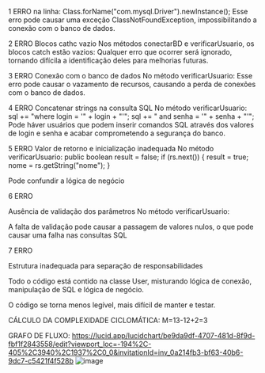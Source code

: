 1 ERRO
na linha: Class.forName("com.mysql.Driver").newInstance();
Esse erro pode causar uma exceção ClassNotFoundException, impossibilitando a conexão com o banco de dados.

2 ERRO
Blocos cathc vazio
Nos métodos conectarBD e verificarUsuario, os blocos catch estão vazios:
Qualquer erro que ocorrer será ignorado, tornando difícila a identificação deles para melhorias futuras.

3 ERRO
Conexão com o banco de dados
No método verificarUsuario:
Esse erro pode causar o vazamento de recursos, causando a perda de conexões com o banco de dados.

4 ERRO
Concatenar strings na consulta SQL
No método verificarUsuario:
sql += "where login = '" + login + "'";
sql += " and senha = '" + senha + "'";
Pode háver usuários que podem inserir comandos SQL através dos valores de login e senha e acabar comprometendo a segurança do banco.

5 ERRO
Valor de retorno e inicialização inadequada
No método verificarUsuario:
public boolean result = false;
if (rs.next()) {
    result = true;
    nome = rs.getString("nome");
}

Pode confundir a lógica de negócio

6 ERRO

Ausência de validação dos parâmetros
No método verificarUsuario:

A falta de validação pode causar a passagem de valores nulos, o que pode causar uma falha nas consultas SQL


7 ERRO

Estrutura inadequada para separação de responsabilidades


Todo o código está contido na classe User, misturando lógica de conexão, manipulação de SQL e lógica de negócio.

O código se torna menos legível, mais difícil de manter e testar.



CÁLCULO DA COMPLEXIDADE CICLOMÁTICA:
M=13-12+2=3


GRAFO DE FLUXO:
https://lucid.app/lucidchart/be9da9df-4707-481d-8f9d-fbf1f2843558/edit?viewport_loc=-194%2C-405%2C3940%2C1937%2C0_0&invitationId=inv_0a214fb3-bf63-40b6-9dc7-c5421f4f528b
![image](https://github.com/user-attachments/assets/05edc921-d08e-49ee-a5da-c48202dcd1a5)


